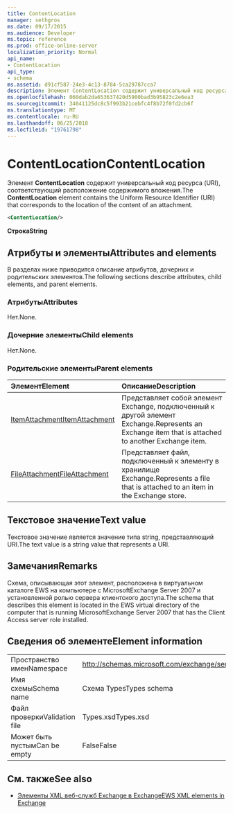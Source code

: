 ```yaml
---
title: ContentLocation
manager: sethgros
ms.date: 09/17/2015
ms.audience: Developer
ms.topic: reference
ms.prod: office-online-server
localization_priority: Normal
api_name:
- ContentLocation
api_type:
- schema
ms.assetid: d91cf587-24e3-4c13-8784-5ca29787cca7
description: Элемент ContentLocation содержит универсальный код ресурса (URI), соответствующий расположение содержимого вложения.
ms.openlocfilehash: 060dab2da653637420d5900bad3b95823c2e6ea3
ms.sourcegitcommit: 34041125dc8c5f993b21cebfc4f8b72f0fd2cb6f
ms.translationtype: MT
ms.contentlocale: ru-RU
ms.lasthandoff: 06/25/2018
ms.locfileid: "19761798"
---
```

# <a name="contentlocation"></a><span data-ttu-id="2de75-103">ContentLocation</span><span class="sxs-lookup"><span data-stu-id="2de75-103">ContentLocation</span></span>

<span data-ttu-id="2de75-104">Элемент **ContentLocation** содержит универсальный код ресурса (URI), соответствующий расположение содержимого вложения.</span><span class="sxs-lookup"><span data-stu-id="2de75-104">The **ContentLocation** element contains the Uniform Resource Identifier (URI) that corresponds to the location of the content of an attachment.</span></span> 
  
```xml
<ContentLocation/>
```

 <span data-ttu-id="2de75-105">**Строка**</span><span class="sxs-lookup"><span data-stu-id="2de75-105">**String**</span></span>
## <a name="attributes-and-elements"></a><span data-ttu-id="2de75-106">Атрибуты и элементы</span><span class="sxs-lookup"><span data-stu-id="2de75-106">Attributes and elements</span></span>

<span data-ttu-id="2de75-107">В разделах ниже приводится описание атрибутов, дочерних и родительских элементов.</span><span class="sxs-lookup"><span data-stu-id="2de75-107">The following sections describe attributes, child elements, and parent elements.</span></span>
  
### <a name="attributes"></a><span data-ttu-id="2de75-108">Атрибуты</span><span class="sxs-lookup"><span data-stu-id="2de75-108">Attributes</span></span>

<span data-ttu-id="2de75-109">Нет.</span><span class="sxs-lookup"><span data-stu-id="2de75-109">None.</span></span>
  
### <a name="child-elements"></a><span data-ttu-id="2de75-110">Дочерние элементы</span><span class="sxs-lookup"><span data-stu-id="2de75-110">Child elements</span></span>

<span data-ttu-id="2de75-111">Нет.</span><span class="sxs-lookup"><span data-stu-id="2de75-111">None.</span></span>
  
### <a name="parent-elements"></a><span data-ttu-id="2de75-112">Родительские элементы</span><span class="sxs-lookup"><span data-stu-id="2de75-112">Parent elements</span></span>

|<span data-ttu-id="2de75-113">**Элемент**</span><span class="sxs-lookup"><span data-stu-id="2de75-113">**Element**</span></span>|<span data-ttu-id="2de75-114">**Описание**</span><span class="sxs-lookup"><span data-stu-id="2de75-114">**Description**</span></span>|
|:-----|:-----|
|[<span data-ttu-id="2de75-115">ItemAttachment</span><span class="sxs-lookup"><span data-stu-id="2de75-115">ItemAttachment</span></span>](itemattachment.md) <br/> |<span data-ttu-id="2de75-116">Представляет собой элемент Exchange, подключенный к другой элемент Exchange.</span><span class="sxs-lookup"><span data-stu-id="2de75-116">Represents an Exchange item that is attached to another Exchange item.</span></span>  <br/> |
|[<span data-ttu-id="2de75-117">FileAttachment</span><span class="sxs-lookup"><span data-stu-id="2de75-117">FileAttachment</span></span>](fileattachment.md) <br/> |<span data-ttu-id="2de75-118">Представляет файл, подключенный к элементу в хранилище Exchange.</span><span class="sxs-lookup"><span data-stu-id="2de75-118">Represents a file that is attached to an item in the Exchange store.</span></span>  <br/> |
   
## <a name="text-value"></a><span data-ttu-id="2de75-119">Текстовое значение</span><span class="sxs-lookup"><span data-stu-id="2de75-119">Text value</span></span>

<span data-ttu-id="2de75-120">Текстовое значение является значение типа string, представляющий URI.</span><span class="sxs-lookup"><span data-stu-id="2de75-120">The text value is a string value that represents a URI.</span></span>
  
## <a name="remarks"></a><span data-ttu-id="2de75-121">Замечания</span><span class="sxs-lookup"><span data-stu-id="2de75-121">Remarks</span></span>

<span data-ttu-id="2de75-122">Схема, описывающая этот элемент, расположена в виртуальном каталоге EWS на компьютере с MicrosoftExchange Server 2007 и установленной ролью сервера клиентского доступа.</span><span class="sxs-lookup"><span data-stu-id="2de75-122">The schema that describes this element is located in the EWS virtual directory of the computer that is running MicrosoftExchange Server 2007 that has the Client Access server role installed.</span></span>
  
## <a name="element-information"></a><span data-ttu-id="2de75-123">Сведения об элементе</span><span class="sxs-lookup"><span data-stu-id="2de75-123">Element information</span></span>

|||
|:-----|:-----|
|<span data-ttu-id="2de75-124">Пространство имен</span><span class="sxs-lookup"><span data-stu-id="2de75-124">Namespace</span></span>  <br/> |http://schemas.microsoft.com/exchange/services/2006/types  <br/> |
|<span data-ttu-id="2de75-125">Имя схемы</span><span class="sxs-lookup"><span data-stu-id="2de75-125">Schema name</span></span>  <br/> |<span data-ttu-id="2de75-126">Схема Types</span><span class="sxs-lookup"><span data-stu-id="2de75-126">Types schema</span></span>  <br/> |
|<span data-ttu-id="2de75-127">Файл проверки</span><span class="sxs-lookup"><span data-stu-id="2de75-127">Validation file</span></span>  <br/> |<span data-ttu-id="2de75-128">Types.xsd</span><span class="sxs-lookup"><span data-stu-id="2de75-128">Types.xsd</span></span>  <br/> |
|<span data-ttu-id="2de75-129">Может быть пустым</span><span class="sxs-lookup"><span data-stu-id="2de75-129">Can be empty</span></span>  <br/> |<span data-ttu-id="2de75-130">False</span><span class="sxs-lookup"><span data-stu-id="2de75-130">False</span></span>  <br/> |
   
## <a name="see-also"></a><span data-ttu-id="2de75-131">См. также</span><span class="sxs-lookup"><span data-stu-id="2de75-131">See also</span></span>



- [<span data-ttu-id="2de75-132">Элементы XML веб-служб Exchange в Exchange</span><span class="sxs-lookup"><span data-stu-id="2de75-132">EWS XML elements in Exchange</span></span>](ews-xml-elements-in-exchange.md)

